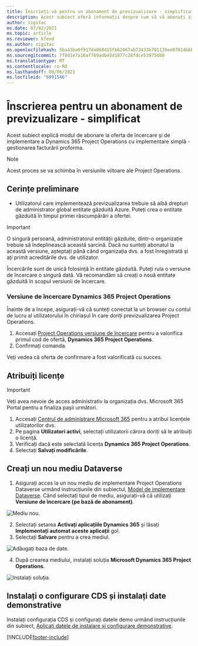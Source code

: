 ```yaml
---
title: Înscrieți-vă pentru un abonament de previzualizare - simplificat
description: Acest subiect oferă informații despre cum să vă abonați și să implementați Project Operations simplificat - gestionați facturarea proforma.
author: sigitac
ms.date: 07/02/2021
ms.topic: article
ms.reviewer: kfend
ms.author: sigitac
ms.openlocfilehash: 5ba43ba9f917da068415fb62067ab73433b701139ee07014b6bd8c02612008ce
ms.sourcegitcommit: 7f8d1e7a16af769adb43d1877c28fdce53975db8
ms.translationtype: MT
ms.contentlocale: ro-RO
ms.lasthandoff: 08/06/2021
ms.locfileid: "6991546"
---
```

# <a name="sign-up-for-a-preview-subscription---lite"></a>Înscrierea pentru un abonament de previzualizare - simplificat 

Acest subiect explică modul de abonare la oferta de încercare și de implementare a Dynamics 365 Project Operations cu implementare simplă - gestionarea facturării proforma.

> [!NOTE]
> Acest proces se va schimba în versiunile viitoare ale Project Operations.

## <a name="prerequisites"></a>Cerințe preliminare
- Utilizatorul care implementează previzualizarea trebuie să aibă drepturi de administrator global entitate găzduită Azure. Puteți crea o entitate găzduită în timpul primei răscumpărări a ofertei.

> [!IMPORTANT]
> O singură persoană, administratorul entității găzduite, dintr-o organizație trebuie să îndeplinească această sarcină. Dacă nu sunteți abonatul la această versiune, așteptați până când organizația dvs. a fost înregistrată și ați primit acreditările dvs. de utilizator.
> 
> Încercările sunt de unică folosință în entitate găzduită. Puteți rula o versiune de încercare o singură dată. Vă recomandăm să creați o nouă entitate găzduită în scopul versiunii de încercare.

### <a name="dynamics-365-project-operations-trial"></a>Versiune de încercare Dynamics 365 Project Operations 

Înainte de a începe, asigurați-vă că sunteți conectat la un browser cu contul de lucru al utilizatorului în chiriașul în care doriți previzualizarea Project Operations.

1. Accesați [Project Operations versiune de încercare](https://aka.ms/try-po) pentru a valorifica primul cod de ofertă, **Dynamics 365 Project Operations**.
2. Confirmați comanda.

  Veți vedea că oferta de confirmare a fost valorificată cu succes.

## <a name="assign-licenses"></a>Atribuiți licențe

> [!IMPORTANT]
> Veți avea nevoie de acces administrativ la organizația dvs. Microsoft 365 Portal pentru a finaliza pașii următori.


1. Accesați [Centrul de administrare Microsoft 365](https://portal.office.com/) pentru a atribui licențele utilizatorilor dvs.
2. Pe pagina **Utilizatori activi**, selectați utilizatorii cărora doriți să le atribuiți o licență.
3. Verificați dacă este selectată licența **Dynamics 365 Project Operations**. 
4. Selectați **Salvați modificările**.

## <a name="create-a-new-dataverse-environment"></a>Creați un nou mediu Dataverse

1. Asigurați acces la un nou mediu de implementare Project Operations Dataverse urmând instrucțiunile din subiectul, [Model de implementare Dataverse](lite-deployment.md). Când selectați tipul de mediu, asigurați-vă că utilizați **Versiune de încercare (pe bază de abonament)**.

  ![Mediu nou.](./media/19CreateEnvironment.png)

2. Selectați setarea **Activați aplicațiile Dynamics 365** și lăsați **Implementați automat aceste aplicații** gol.  
3. Selectați **Salvare** pentru a crea mediul.

  ![Adăugați baza de date.](./media/20CreateEnvironment1.png)

4. După crearea mediului, instalați soluția **Microsoft Dynamics 365 Project Operations**. 

![Instalați soluția.](./media/21InstallSolution.png)

## <a name="install-a-cds-configuration-and-setup-demo-data"></a>Instalați o configurare CDS și instalați date demonstrative

Instalați configurația CDS și configurați datele demo urmând instrucțiunile din subiect, [Aplicați datele de instalare și configurare demonstrative](lite-apply-demo-setup-config-data.md).


[!INCLUDE[footer-include](../includes/footer-banner.md)]
